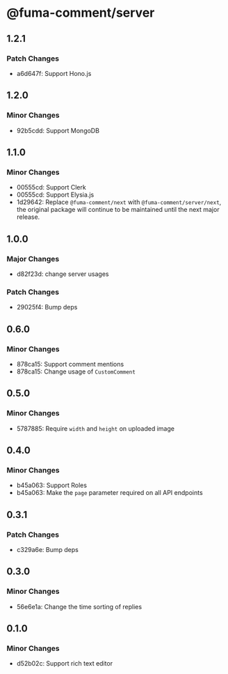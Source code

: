 # @fuma-comment/server

## 1.2.1

### Patch Changes

- a6d647f: Support Hono.js

## 1.2.0

### Minor Changes

- 92b5cdd: Support MongoDB

## 1.1.0

### Minor Changes

- 00555cd: Support Clerk
- 00555cd: Support Elysia.js
- 1d29642: Replace `@fuma-comment/next` with `@fuma-comment/server/next`, the original package will continue to be maintained until the next major release.

## 1.0.0

### Major Changes

- d82f23d: change server usages

### Patch Changes

- 29025f4: Bump deps

## 0.6.0

### Minor Changes

- 878ca15: Support comment mentions
- 878ca15: Change usage of `CustomComment`

## 0.5.0

### Minor Changes

- 5787885: Require `width` and `height` on uploaded image

## 0.4.0

### Minor Changes

- b45a063: Support Roles
- b45a063: Make the `page` parameter required on all API endpoints

## 0.3.1

### Patch Changes

- c329a6e: Bump deps

## 0.3.0

### Minor Changes

- 56e6e1a: Change the time sorting of replies

## 0.1.0

### Minor Changes

- d52b02c: Support rich text editor
